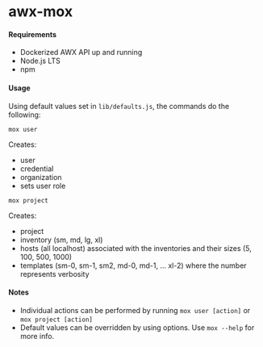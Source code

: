 awx-mox
==

#### Requirements

  - Dockerized AWX API up and running
  - Node.js LTS
  - npm

#### Usage

  Using default values set in `lib/defaults.js`, the commands do the following:

  `mox user`

Creates:

- user
- credential
- organization
- sets user role

`mox project`

Creates:

- project
- inventory (sm, md, lg, xl)
- hosts (all localhost) associated with the inventories and their sizes (5, 100, 500, 1000)
- templates (sm-0, sm-1, sm2, md-0, md-1, ... xl-2) where the number represents verbosity

#### Notes

- Individual actions can be performed by running `mox user [action]` or `mox project [action]`
- Default values can be overridden by using options. Use `mox --help` for more info.
